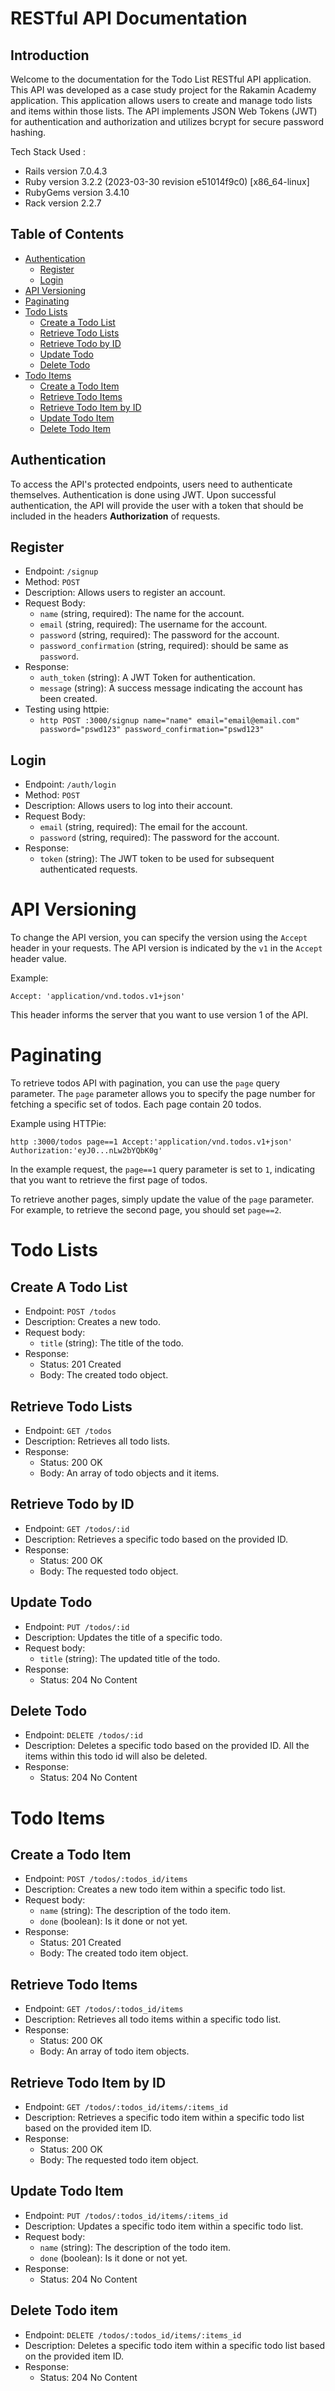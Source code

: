# RESTful API Documentation

## Introduction

Welcome to the documentation for the Todo List RESTful API application. This API was developed as a case study project for the Rakamin Academy application. This application allows users to create and manage todo lists and items within those lists. The API implements JSON Web Tokens (JWT) for authentication and authorization and utilizes bcrypt for secure password hashing.

Tech Stack Used :

- Rails version             7.0.4.3
- Ruby version              3.2.2 (2023-03-30 revision e51014f9c0) [x86_64-linux]
- RubyGems version          3.4.10
- Rack version              2.2.7

## Table of Contents

- [Authentication](#authentication)
  - [Register](#register)
  - [Login](#login)
- [API Versioning](#api-versioning)
- [Paginating](#paginating)
- [Todo Lists](#todo-lists)
  - [Create a Todo List](#create-a-todo-list)
  - [Retrieve Todo Lists](#retrieve-todo-lists)
  - [Retrieve Todo by ID](#retrieve-todo-by-id)
  - [Update Todo](#update-todo)
  - [Delete Todo](#delete-todo)
- [Todo Items](#todo-items)
  - [Create a Todo Item](#create-a-todo-item)
  - [Retrieve Todo Items](#retrieve-todo-items)
  - [Retrieve Todo Item by ID](#retrieve-todo-item-by-id)
  - [Update Todo Item](#update-todo-item)
  - [Delete Todo Item](#delete-todo-item)

## Authentication

To access the API's protected endpoints, users need to authenticate themselves. Authentication is done using JWT. Upon successful authentication, the API will provide the user with a token that should be included in the headers **Authorization** of requests.

## Register

- Endpoint: `/signup`
- Method: `POST`
- Description: Allows users to register an account.
- Request Body:
  - `name` (string, required): The name for the account.
  - `email` (string, required): The username for the account.
  - `password` (string, required): The password for the account.
  - `password_confirmation` (string, required): should be same as `password`.
- Response:
  - `auth_token` (string): A JWT Token for authentication.
  - `message` (string): A success message indicating the account has been created.
- Testing using httpie:
  - ```http POST :3000/signup name="name" email="email@email.com" password="pswd123" password_confirmation="pswd123"```
  
## Login

- Endpoint: `/auth/login`
- Method: `POST`
- Description: Allows users to log into their account.
- Request Body:
  - `email` (string, required): The email for the account.
  - `password` (string, required): The password for the account.
- Response:
  - `token` (string): The JWT token to be used for subsequent authenticated requests.



# API Versioning

To change the API version, you can specify the version using the `Accept` header in your requests. The API version is indicated by the `v1` in the `Accept` header value.

Example:
```
Accept: 'application/vnd.todos.v1+json'
```

This header informs the server that you want to use version 1 of the API.

# Paginating

To retrieve todos API with pagination, you can use the `page` query parameter. The `page` parameter allows you to specify the page number for fetching a specific set of todos. Each page contain 20 todos.

Example using HTTPie:
```
http :3000/todos page==1 Accept:'application/vnd.todos.v1+json' Authorization:'eyJ0...nLw2bYQbK0g'
```

In the example request, the `page==1` query parameter is set to `1`, indicating that you want to retrieve the first page of todos.

To retrieve another pages, simply update the value of the `page` parameter. For example, to retrieve the second page, you should set `page==2`.

# Todo Lists

## Create A Todo List

- Endpoint: `POST /todos`
- Description: Creates a new todo.
- Request body:
  - `title` (string): The title of the todo.
- Response: 
  - Status: 201 Created
  - Body: The created todo object.

## Retrieve Todo Lists

- Endpoint: `GET /todos`
- Description: Retrieves all todo lists.
- Response:
  - Status: 200 OK
  - Body: An array of todo objects and it items.

## Retrieve Todo by ID

- Endpoint: `GET /todos/:id`
- Description: Retrieves a specific todo based on the provided ID.
- Response:
  - Status: 200 OK
  - Body: The requested todo object.

## Update Todo

- Endpoint: `PUT /todos/:id`
- Description: Updates the title of a specific todo.
- Request body:
  - `title` (string): The updated title of the todo.
- Response:
  - Status: 204 No Content
 
## Delete Todo

- Endpoint: `DELETE /todos/:id`
- Description: Deletes a specific todo based on the provided ID. All the items within this todo id will also be deleted.
- Response:
  - Status: 204 No Content

# Todo Items

## Create a Todo Item

- Endpoint: `POST /todos/:todos_id/items`
- Description: Creates a new todo item within a specific todo list.
- Request body:
  - `name` (string): The description of the todo item.
  - `done` (boolean): Is it done or not yet.
- Response:
  - Status: 201 Created
  - Body: The created todo item object.

## Retrieve Todo Items

- Endpoint: `GET /todos/:todos_id/items`
- Description: Retrieves all todo items within a specific todo list.
- Response:
  - Status: 200 OK
  - Body: An array of todo item objects.

## Retrieve Todo Item by ID

- Endpoint: `GET /todos/:todos_id/items/:items_id`
- Description: Retrieves a specific todo item within a specific todo list based on the provided item ID.
- Response:
  - Status: 200 OK
  - Body: The requested todo item object.

## Update Todo Item

- Endpoint: `PUT /todos/:todos_id/items/:items_id`
- Description: Updates a specific todo item within a specific todo list.
- Request body:
  - `name` (string): The description of the todo item.
  - `done` (boolean): Is it done or not yet.
- Response:
  - Status: 204 No Content

## Delete Todo item

- Endpoint: `DELETE /todos/:todos_id/items/:items_id`
- Description: Deletes a specific todo item within a specific todo list based on the provided item ID.
- Response:
  - Status: 204 No Content

